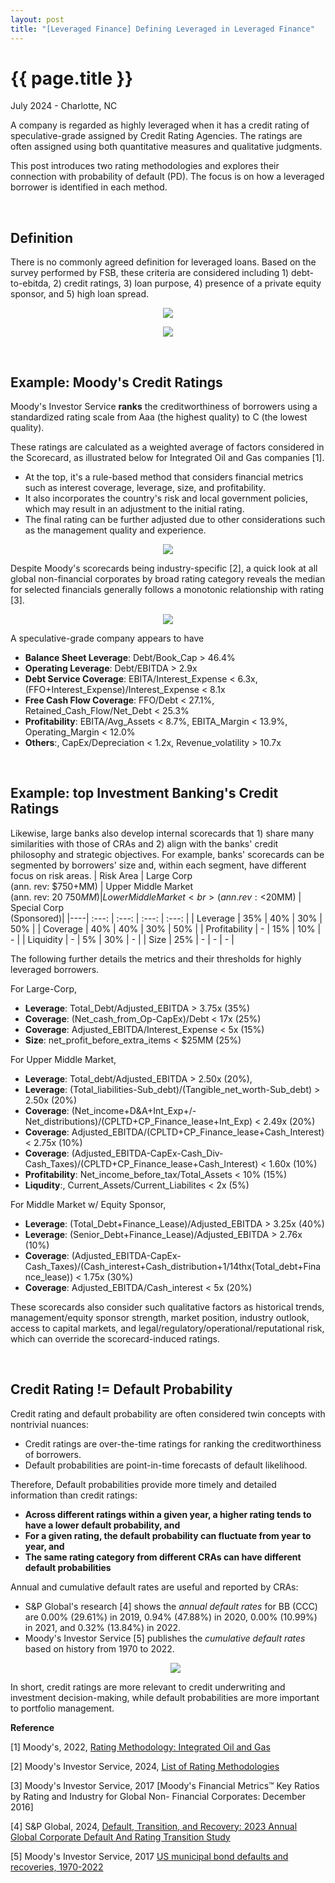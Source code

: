 ```yaml
---
layout: post
title: "[Leveraged Finance] Defining Leveraged in Leveraged Finance"
---
```


{{ page.title }}
================

<p class="meta">July 2024 - Charlotte, NC</p>

A company is regarded as highly leveraged when it has a credit rating of speculative-grade assigned by Credit Rating Agencies. 
The ratings are often assigned using both quantitative measures and qualitative judgments. 

This post introduces two rating methodologies and explores their connection with probability of default (PD). The focus is on how a leveraged borrower is identified in each method.      

<br>

## Definition
There is no commonly agreed definition for leveraged loans. Based on the survey performed by FSB, these criteria are considered including 1) debt-to-ebitda, 2) credit ratings, 3) loan purpose, 4) presence of a private equity sponsor, and 5) high loan spread.  

<p align="center">
<img src="/images/posts_2024_07_01/def_LevFin_data_provider.png" >
</p>

<p align="center">
<img src="/images/posts_2024_07_01/def_LevFin_regulators.png" >
</p>

<br>

## Example: Moody's Credit Ratings

Moody's Investor Service **ranks** the creditworthiness of borrowers using a standardized rating scale from Aaa (the highest quality) to C (the lowest quality). 

These ratings are calculated as a weighted average of factors considered in the Scorecard, as illustrated below for Integrated Oil and Gas companies [1].
- At the top, it's a rule-based method that considers financial metrics such as interest coverage, leverage, size, and profitability.
- It also incorporates the country's risk and local government policies, which may result in an adjustment to the initial rating.
- The final rating can be further adjusted due to other considerations such as the management quality and experience.

<p align="center">
<img src="/images/posts_2024_07_01/moody_score_card.png" >
</p>

Despite Moody's scorecards being industry-specific [2], a quick look at all global non-financial corporates by broad rating category reveals the median for selected financials generally follows a monotonic relationship with rating [3]. 
  
<p align="center">
<img src="/images/posts_2024_07_01/moody_rating_fin.png" >
</p>

A speculative-grade company appears to have  
  * **Balance Sheet Leverage**: Debt/Book_Cap > 46.4%
  * **Operating Leverage**: Debt/EBITDA > 2.9x
  * **Debt Service Coverage**: EBITA/Interest_Expense < 6.3x, (FFO+Interest_Expense)/Interest_Expense < 8.1x
  * **Free Cash Flow Coverage**: FFO/Debt < 27.1%, Retained_Cash_Flow/Net_Debt < 25.3%  
  * **Profitability**:  EBITA/Avg_Assets < 8.7%, EBITA_Margin < 13.9%, Operating_Margin < 12.0%
  * **Others**:, CapEx/Depreciation < 1.2x, Revenue_volatility > 10.7x
<br>

## Example: top Investment Banking's Credit Ratings

Likewise, large banks also develop internal scorecards that 1) share many similarities with those of CRAs and 2) align with the banks' credit philosophy and strategic objectives.
For example, banks' scorecards can be segmented by borrowers' size and, within each segment, have different focus on risk areas.
| Risk Area | Large Corp <br> (ann. rev: $750+MM) | Upper Middle Market <br> (ann. rev: $20 ~ 750MM) | Lower Middle Market <br> (ann. rev: <$20MM) | Special Corp  <br> (Sponsored)| 
|----| :---: | :---: | :---: | :---: |
| Leverage    | 35%  | 40%  | 30% | 50%  |
| Coverage    | 40%  | 40%  | 30%  | 50%               |
| Profitability | -  | 15% | 10% | -                |
| Liquidity    | - | 5%  | 30% | - |
| Size    | 25% | - | - | - |

The following further details the metrics and their thresholds for highly leveraged borrowers.

For Large-Corp,   
  * **Leverage**: Total_Debt/Adjusted_EBITDA > 3.75x (35%)
  * **Coverage**: (Net_cash_from_Op-CapEx)/Debt < 17x (25%)
  * **Coverage**: Adjusted_EBITDA/Interest_Expense < 5x (15%)
  * **Size**: net_profit_before_extra_items < $25MM (25%)

For Upper Middle Market, 
  * **Leverage**: Total_debt/Adjusted_EBITDA > 2.50x (20%),
  * **Leverage**: (Total_liabilities-Sub_debt)/(Tangible_net_worth-Sub_debt) > 2.50x (20%)
  * **Coverage**: (Net_income+D&A+Int_Exp+/-Net_distributions)/(CPLTD+CP_Finance_lease+Int_Exp) < 2.49x (20%)
  * **Coverage**: Adjusted_EBITDA/(CPLTD+CP_Finance_lease+Cash_Interest) < 2.75x (10%)
  * **Coverage**: (Adjusted_EBITDA-CapEx-Cash_Div-Cash_Taxes)/(CPLTD+CP_Finance_lease+Cash_Interest) < 1.60x (10%)
  * **Profitability**:  Net_income_before_tax/Total_Assets < 10% (15%)
  * **Liqudity**:, Current_Assets/Current_Liabilites < 2x (5%)

For Middle Market w/ Equity Sponsor, 
  * **Leverage**: (Total_Debt+Finance_Lease)/Adjusted_EBITDA > 3.25x (40%)
  * **Leverage**: (Senior_Debt+Finance_Lease)/Adjusted_EBITDA > 2.76x (10%) 
  * **Coverage**: (Adjusted_EBITDA-CapEx-Cash_Taxes)/(Cash_interest+Cash_distribution+1/14thx(Total_debt+Finance_lease)) < 1.75x  (30%)
  * **Coverage**: Adjusted_EBITDA/Cash_interest < 5x  (20%) 

These scorecards also consider such qualitative factors as historical trends, management/equity sponsor strength, market position, industry outlook, access to capital markets, and legal/regulatory/operational/reputational risk, which can override the scorecard-induced ratings.  

<br>

## Credit Rating != Default Probability

Credit rating and default probability are often considered twin concepts with nontrivial nuances: 
- Credit ratings are over-the-time ratings for ranking the creditworthiness of borrowers.
- Default probabilities are point-in-time forecasts of default likelihood.

Therefore, Default probabilities provide more timely and detailed information than credit ratings: 
- **Across different ratings within a given year, a higher rating tends to have a lower default probability, and**
- **For a given rating, the default probability can fluctuate from year to year, and**
- **The same rating category from different CRAs can have different default probabilities** 

Annual and cumulative default rates are useful and reported by CRAs:
- S&P Global's research [4] shows the *annual default rates* for BB (CCC) are 0.00% (29.61%) in 2019, 0.94% (47.88%)  in 2020, 0.00% (10.99%)  in 2021, and 0.32% (13.84%) in 2022.
- Moody's Investor Service [5] publishes the *cumulative default rates* based on history from 1970 to 2022.  
  <p align="center">
  <img src="/images/posts_2024_07_01/moody_cum_pd.png" >
  </p>

In short, credit ratings are more relevant to credit underwriting and investment decision-making, while default probabilities are more important to portfolio management. 
<br>


**Reference**

[1] Moody's, 2022, [Rating Methodology: Integrated Oil and Gas](https://ratings.moodys.com/api/rmc-documents/393389)

[2] Moody's Investor Service, 2024, [List of Rating Methodologies](https://ratings.moodys.com/documents/PBC_127479)

[3] Moody's Investor Service, 2017 [Moody's Financial Metrics™ Key Ratios
by Rating and Industry for Global Non-
Financial Corporates: December 2016]

[4] S&P Global, 2024, [Default, Transition, and Recovery: 2023 Annual Global Corporate Default And Rating Transition Study](https://www.spglobal.com/ratings/en/research/articles/240328-default-transition-and-recovery-2023-annual-global-corporate-default-and-rating-transition-study-13047827)

[5] Moody's Investor Service, 2017 [US municipal bond defaults and recoveries, 1970-2022](https://www.fidelity.com/bin-public/060_www_fidelity_com/documents/fixed-income/moodys-investors-service-data-report-us-municipal-bond.pdf)
